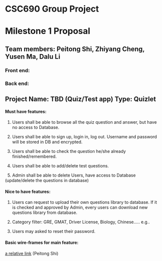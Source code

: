 # CSC690 Group Project
  
# Milestone 1 Proposal

## Team members: Peitong Shi, Zhiyang Cheng, Yusen Ma, Dalu Li
### Front end: 
### Back end:



## Project Name: TBD (Quiz/Test app) Type: Quizlet

#### Must have features:
   
   1. Users shall be able to browse all the quiz question and answer, but have no access to Database.
   
   2. Users shall be able to sign up, login in, log out. Username and password will be stored in DB and encrypted.
   
   3. Users shall be able to check the question he/she already finished/remembered.
   
   4. Users shall be able to add/delete test questions.
   
   5. Admin shall be able to delete Users, have access to Database (update/delete the questions in database)
   
   
#### Nice to have features:

   1. Users can request to upload their own questions library to database. If it is checked and approved by Admin, every users can download new questions library from database.
   
   2. Category filter: GRE, GMAT, Driver License, Biology, Chinese..... e.g..
   
   3. Users may asked to reset their password. 
   
   
   
   
   
#### Basic wire-frames for main feature: 
[a relative link](Mockup.jpg) (Peitong Shi)
